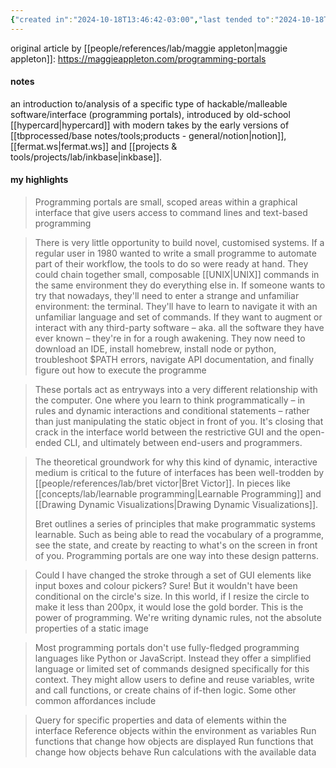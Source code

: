 ```yaml
---
{"created in":"2024-10-18T13:46:42-03:00","last tended to":"2024-10-18T14:00:46-03:00","created":"2024-10-18T13:46:42.554-03:00","updated":"2025-01-27T13:06:50.273-03:00","tags":["resource","highlights","lab","patterns"],"dg-publish":true,"permalink":"/009-notes-and-highlights-from-books-videos-articles/programming-portals/","dgPassFrontmatter":true}
---
```


original article by [[people/references/lab/maggie appleton\|maggie appleton]]: https://maggieappleton.com/programming-portals

#### notes

an introduction to/analysis of a specific type of hackable/malleable software/interface (programming portals), introduced by old-school [[hypercard\|hypercard]] with modern takes by the early versions of [[tbprocessed/base notes/tools;products - general/notion\|notion]], [[fermat.ws\|fermat.ws]] and [[projects & tools/projects/lab/inkbase\|inkbase]].

#### my highlights


> Programming portals are small, scoped areas within a graphical interface that give users access to command lines and text-based programming

> There is very little opportunity to build novel, customised systems. If a regular user in 1980 wanted to write a small programme to automate part of their workflow, the tools to do so were ready at hand. They could chain together small, composable [[UNIX\|UNIX]] commands in the same environment they do everything else in. If someone wants to try that nowadays, they'll need to enter a strange and unfamiliar environment: the terminal. They'll have to learn to navigate it with an unfamiliar language and set of commands. If they want to augment or interact with any third-party software – aka. all the software they have ever known – they're in for a rough awakening. They now need to download an IDE, install homebrew, install node or python, troubleshoot $PATH errors, navigate API documentation, and finally figure out how to execute the programme

> These portals act as entryways into a very different relationship with the computer. One where you learn to think programmatically – in rules and dynamic interactions and conditional statements – rather than just manipulating the static object in front of you. It's closing that crack in the interface world between the restrictive GUI and the open-ended CLI, and ultimately between end-users and programmers.

> The theoretical groundwork for why this kind of dynamic, interactive medium is critical to the future of interfaces has been well-trodden by [[people/references/lab/bret victor\|Bret Victor]]. In pieces like [[concepts/lab/learnable programming\|Learnable Programming]] and [[Drawing Dynamic Visualizations\|Drawing Dynamic Visualizations]].
> 
> Bret outlines a series of principles that make programmatic systems learnable. Such as being able to read the vocabulary of a programme, see the state, and create by reacting to what's on the screen in front of you. Programming portals are one way into these design patterns.

> Could I have changed the stroke through a set of GUI elements like input boxes and colour pickers? Sure! But it wouldn't have been conditional on the circle's size. In this world, if I resize the circle to make it less than 200px, it would lose the gold border. This is the power of programming. We're writing dynamic rules, not the absolute properties of a static image

> Most programming portals don't use fully-fledged programming languages like Python or JavaScript. Instead they offer a simplified language or limited set of commands designed specifically for this context. They might allow users to define and reuse variables, write and call functions, or create chains of if-then logic. Some other common affordances include

> Query for specific properties and data of elements within the interface
> Reference objects within the environment as variables
> Run functions that change how objects are displayed
> Run functions that change how objects behave
> Run calculations with the available data